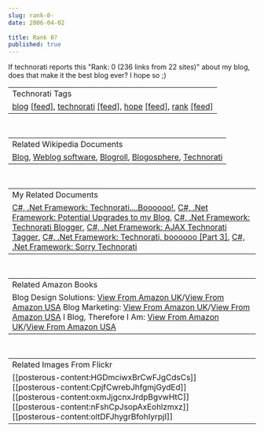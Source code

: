 ```yaml
---
slug: rank-0-
date: 2006-04-02
 
title: Rank 0?
published: true
---
```

If technorati reports this "Rank: 0 (236 links from 22 sites)" about my blog, does that make it the best blog ever? I hope so ;)<p /><table class="TechnoratiHead TagHeader">
<tr><td>Technorati Tags</td></tr>
<tr class="Technorati"><td>
<a href="http://www.kinlan.co.uk/tag/blog" class="Tag" rel="tag">blog</a> <a href="http://feeds.technorati.com/feed/posts/tag/blog" class="Tag">[feed]</a>, <a href="http://www.kinlan.co.uk/tag/technorati" class="Tag" rel="tag">technorati</a> <a href="http://feeds.technorati.com/feed/posts/tag/technorati" class="Tag">[feed]</a>, <a href="http://www.kinlan.co.uk/tag/hope" class="Tag" rel="tag">hope</a> <a href="http://feeds.technorati.com/feed/posts/tag/hope" class="Tag">[feed]</a>, <a href="http://www.kinlan.co.uk/tag/rank" class="Tag" rel="tag">rank</a> <a href="http://feeds.technorati.com/feed/posts/tag/rank" class="Tag">[feed]</a>
</td></tr>
</table><br /><table class="TechnoratiHead TagHeader">
<tr><td>Related Wikipedia Documents</td></tr>
<tr class="Technorati"><td>
<a href="http://en.wikipedia.org/wiki/Blog" class="Tag" rel="tag">Blog</a>, <a href="http://en.wikipedia.org/wiki/Blog_client" class="Tag" rel="tag">Weblog software</a>, <a href="http://en.wikipedia.org/wiki/Blogroll" class="Tag" rel="tag">Blogroll</a>, <a href="http://en.wikipedia.org/wiki/Blogosphere" class="Tag" rel="tag">Blogosphere</a>, <a href="http://en.wikipedia.org/wiki/Technorati" class="Tag" rel="tag">Technorati</a>
</td></tr>
</table><br /><table class="TechnoratiHead TagHeader">
<tr><td>My Related Documents</td></tr>
<tr class="Technorati"><td>
<a href="http://www.kinlan.co.uk/2005/09/technoratiboooooo.html" class="Tag" rel="tag">C#, .Net Framework: Technorati....Boooooo!</a>, <a href="http://www.kinlan.co.uk/2005/10/potential-upgrades-to-my-blog.html" class="Tag" rel="tag">C#, .Net Framework: Potential Upgrades to my Blog</a>, <a href="http://www.kinlan.co.uk/2005/09/technorati-blogger.html" class="Tag" rel="tag">C#, .Net Framework: Technorati Blogger</a>, <a href="http://www.kinlan.co.uk/2005/08/ajax-technorati-tagger.html" class="Tag" rel="tag">C#, .Net Framework: AJAX Technorati Tagger</a>, <a href="http://www.kinlan.co.uk/2005/09/technorati-boooooo-part-3.html" class="Tag" rel="tag">C#, .Net Framework: Technorati, boooooo [Part 3]</a>, <a href="http://www.kinlan.co.uk/2005/07/sorry-technorati.html" class="Tag" rel="tag">C#, .Net Framework: Sorry Technorati</a>
</td></tr>
</table><br /><table class="TechnoratiHead TagHeader">
<tr><td>Related Amazon Books</td></tr>
<tr class="Technorati"><td>Blog Design Solutions: <a href="http://www.amazon.co.uk/exec/obidos/redirect?tag=cnetfra-21&amp;link_code=xm2&amp;camp=2025&amp;creative=165953&amp;path=http://www.amazon.co.uk/gp/redirect.html%253fASIN=1590595815%2526tag=cnetfra-21%2526lcode=xm2%2526cID=2025%2526ccmID=165953%2526location=/o/ASIN/1590595815%25253FSubscriptionId=0CM2PVF6VAHJQKW5G782" class="Tag" rel="tag">View From Amazon UK</a>/<a href="http://www.amazon.com/exec/obidos/redirect?tag=cnetfra-20&amp;link_code=xm2&amp;camp=2025&amp;creative=165953&amp;path=http://www.amazon.com/gp/redirect.html%253fASIN=1590595815%2526tag=cnetfra-20%2526lcode=xm2%2526cID=2025%2526ccmID=165953%2526location=/o/ASIN/1590595815%25253FSubscriptionId=0CM2PVF6VAHJQKW5G782" class="Tag" rel="tag">View From Amazon USA</a> Blog Marketing: <a href="http://www.amazon.co.uk/exec/obidos/redirect?tag=cnetfra-21&amp;link_code=xm2&amp;camp=2025&amp;creative=165953&amp;path=http://www.amazon.co.uk/gp/redirect.html%253fASIN=0072262516%2526tag=cnetfra-21%2526lcode=xm2%2526cID=2025%2526ccmID=165953%2526location=/o/ASIN/0072262516%25253FSubscriptionId=0CM2PVF6VAHJQKW5G782" class="Tag" rel="tag">View From Amazon UK</a>/<a href="http://www.amazon.com/exec/obidos/redirect?tag=cnetfra-20&amp;link_code=xm2&amp;camp=2025&amp;creative=165953&amp;path=http://www.amazon.com/gp/redirect.html%253fASIN=0072262516%2526tag=cnetfra-20%2526lcode=xm2%2526cID=2025%2526ccmID=165953%2526location=/o/ASIN/0072262516%25253FSubscriptionId=0CM2PVF6VAHJQKW5G782" class="Tag" rel="tag">View From Amazon USA</a> I Blog, Therefore I Am: <a href="http://www.amazon.co.uk/exec/obidos/redirect?tag=cnetfra-21&amp;link_code=xm2&amp;camp=2025&amp;creative=165953&amp;path=http://www.amazon.co.uk/gp/redirect.html%253fASIN=1420843524%2526tag=cnetfra-21%2526lcode=xm2%2526cID=2025%2526ccmID=165953%2526location=/o/ASIN/1420843524%25253FSubscriptionId=0CM2PVF6VAHJQKW5G782" class="Tag" rel="tag">View From Amazon UK</a>/<a href="http://www.amazon.com/exec/obidos/redirect?tag=cnetfra-20&amp;link_code=xm2&amp;camp=2025&amp;creative=165953&amp;path=http://www.amazon.com/gp/redirect.html%253fASIN=1420843524%2526tag=cnetfra-20%2526lcode=xm2%2526cID=2025%2526ccmID=165953%2526location=/o/ASIN/1420843524%25253FSubscriptionId=0CM2PVF6VAHJQKW5G782" class="Tag" rel="tag">View From Amazon USA</a>
</td></tr>
</table><br /><table class="TechnoratiHead TagHeader">
<tr><td>Related Images From Flickr</td></tr>
<tr class="Technorati"><td>
<span style="float: left;">[[posterous-content:HGDmciwxBrCwFJgCdsCs]]</span><span style="float: left;">[[posterous-content:CpjfCwrebJhfgmjGydEd]]</span><span style="float: left;">[[posterous-content:oxmJjgcnxJrdpBgvwHtC]]</span><span style="float: left;">[[posterous-content:nFshCpJsopAxEohlzmxz]]</span><span style="float: left;">[[posterous-content:oltDFJhygrBfohIyrpjI]]</span>
</td></tr>
</table><div class="blogger-post-footer"><img class="posterous_download_image" src="https://blogger.googleusercontent.com/tracker/8109338-114397035644823230?l=www.kinlan.co.uk%2Findex.html" height="1" alt="" width="1" /></div>

